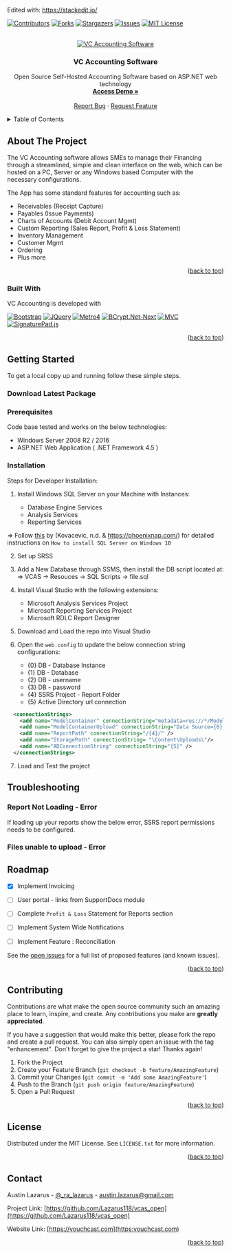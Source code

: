 Edited with: https://stackedit.io/

<a name="readme-top"></a>

<!-- PROJECT SHIELDS -->
<!--
*** I'm using markdown "reference style" links for readability.
*** Reference links are enclosed in brackets [ ] instead of parentheses ( ).
*** See the bottom of this document for the declaration of the reference variables
*** for contributors-url, forks-url, etc. This is an optional, concise syntax you may use.
*** https://www.markdownguide.org/basic-syntax/#reference-style-links
-->
[![Contributors][contributors-shield]][contributors-url]
[![Forks][forks-shield]][forks-url]
[![Stargazers][stars-shield]][stars-url]
[![Issues][issues-shield]][issues-url]
[![MIT License][license-shield]][license-url]



<!-- PROJECT LOGO -->
<br />
<div align="center">
  <a href="https://github.com/Lazarus118/vcas_open">
    <img src="http://vouchcast.com/wp-content/uploads/2022/10/vouchcast_screenshots2-1024x648.png" alt="VC Accounting Software">
  </a>

  <h3 align="center">VC Accounting Software</h3>

  <p align="center">
    Open Source Self-Hosted Accounting Software based on ASP.NET web technology
    <br />
    <a href="https://app.vouchcast.com"><strong>Access Demo »</strong></a>
    <br />
    <br />
    <a href="https://github.com/Lazarus118/vcas_open/issues">Report Bug</a>
    ·
    <a href="https://github.com/Lazarus118/vcas_open/issues">Request Feature</a>
  </p>
</div>



<!-- TABLE OF CONTENTS -->
<details>
  <summary>Table of Contents</summary>
  <ol>
    <li>
      <a href="#about-the-project">About The Project</a>
      <ul>
        <li><a href="#built-with">Built With</a></li>
      </ul>
    </li>
    <li>
      <a href="#getting-started">Getting Started</a>
      <ul>
        <li><a href="#prerequisites">Prerequisites</a></li>
        <li><a href="#installation">Installation</a></li>
      </ul>
    </li>
    <li><a href="#troubleshooting">Troubleshooting</a></li>
    <li><a href="#roadmap">Roadmap</a></li>
    <li><a href="#contributing">Contributing</a></li>
    <li><a href="#license">License</a></li>
    <li><a href="#contact">Contact</a></li>
  </ol>
</details>



<!-- ABOUT THE PROJECT -->
## About The Project

The VC Accounting software allows SMEs to manage their Financing through a streamlined, simple and clean interface on the web, which can be hosted on a PC, Server or any Windows based Computer with the necessary configurations. 

The App has some standard features for accounting such as:

- Receivables (Receipt Capture)
- Payables (Issue Payments) 
- Charts of Accounts (Debit Account Mgmt)
- Custom Reporting (Sales Report, Profit & Loss Statement)
- Inventory Management
- Customer Mgmt
- Ordering
- Plus more

<p align="right">(<a href="#readme-top">back to top</a>)</p>



### Built With

VC Accounting is developed with 

[![Bootstrap][Bootstrap.com]][Bootstrap-url]
[![JQuery][JQuery.com]][JQuery-url]
[![Metro4][Metro4-url]][Metro4]
[![BCrypt.Net-Next][BCrypt.Net-Next-url]][BCrypt.Net-Next]
[![MVC][MVC-url]][MVC]
[![SignaturePad.js][SignaturePad.js-url]][SignaturePad.js]


<p align="right">(<a href="#readme-top">back to top</a>)</p>



<!-- GETTING STARTED -->
## Getting Started

To get a local copy up and running follow these simple steps.

### Download Latest Package


### Prerequisites

Code base tested and works on the below technologies:

* Windows Server 2008 R2 / 2016
* ASP.NET Web Application ( .NET Framework 4.5 )


### Installation

Steps for Developer Installation:

1. Install Windows SQL Server on your Machine with Instances:

	*	Database Engine Services
	*	Analysis Services
	*	Reporting Services
	
=> Follow [this](https://phoenixnap.com/kb/install-sql-server) by (Kovacevic, n.d. & https://phoenixnap.com/) for detailed instructions on `How to install SQL Server on Windows 10`

2.	 Set up SRSS

3. Add a New Database through SSMS, then install the DB script located at:
	=>  VCAS -> Resouces -> SQL Scripts -> file.sql

4. Install Visual Studio with the following extensions:
	* Microsoft Analysis Services Project
	* Microsoft Reporting Services Project
	* Microsoft RDLC Report Designer

5.  Download and Load the repo into Visual Studio

6. Open the `web.config` to update the below connection string configurations:
	*	{0} DB - Database Instance
	*	{1} DB - Database 
	*	{2} DB - username
	*	{3} DB - password
	*	{4} SSRS Project - Report Folder
	*	{5} Active Directory url connection
```xml
  <connectionStrings>
    <add name="ModelContainer" connectionString="metadata=res://*/Models.Model.csdl|res://*/Models.Model.ssdl|res://*/Models.Model.msl;provider=System.Data.SqlClient;provider connection string=&quot;data source={0};initial catalog={1};persist security info=True;user id={2};password={3};MultipleActiveResultSets=True;App=EntityFramework&quot;" providerName="System.Data.EntityClient" />
    <add name="ModelContainerUpload" connectionString="Data Source={0};Initial Catalog={1};user id={2};password={3}" />
	<add name="ReportPath" connectionString="/{4}/" />
	<add name="StoragePath" connectionString= "\Content\Uploads\"/>
	<add name="ADConnectionString" connectionString="{5}" />  
  </connectionStrings>
```

7. Load and Test the project



<!-- Troubleshooting -->
## Troubleshooting

### Report Not Loading - Error
If loading up your reports show the below error, SSRS report permissions needs to be configured.

### Files unable to upload - Error



<!-- ROADMAP -->
## Roadmap

- [X] Implement Invoicing
- [ ] User portal - links from SupportDocs module
- [ ] Complete `Profit & Loss` Statement for Reports section
- [ ] Implement System Wide Notifications
- [ ] Implement Feature : Reconciliation


See the [open issues](https://github.com/Lazarus118/vcas_open/issues) for a full list of proposed features (and known issues).

<p align="right">(<a href="#readme-top">back to top</a>)</p>



<!-- CONTRIBUTING -->
## Contributing

Contributions are what make the open source community such an amazing place to learn, inspire, and create. Any contributions you make are **greatly appreciated**.

If you have a suggestion that would make this better, please fork the repo and create a pull request. You can also simply open an issue with the tag "enhancement".
Don't forget to give the project a star! Thanks again!

1. Fork the Project
2. Create your Feature Branch (`git checkout -b feature/AmazingFeature`)
3. Commit your Changes (`git commit -m 'Add some AmazingFeature'`)
4. Push to the Branch (`git push origin feature/AmazingFeature`)
5. Open a Pull Request

<p align="right">(<a href="#readme-top">back to top</a>)</p>



<!-- LICENSE -->
## License

Distributed under the MIT License. See `LICENSE.txt` for more information.

<p align="right">(<a href="#readme-top">back to top</a>)</p>



<!-- CONTACT -->
## Contact

Austin Lazarus - [@_ra_lazarus](https://twitter.com/_ra_lazarus) - [austin.lazarus@gmail.com](mailto:austin.lazarus@gmail.com)

Project Link: [https://github.com/Lazarus118/vcas_open](https://github.com/Lazarus118/vcas_open)

Website Link: [https://vouchcast.com](https:vouchcast.com)

<p align="right">(<a href="#readme-top">back to top</a>)</p>



<!-- MARKDOWN LINKS & IMAGES -->
<!-- https://www.markdownguide.org/basic-syntax/#reference-style-links -->
[contributors-shield]: https://img.shields.io/github/contributors/Lazarus118/vcas-open?logo=stars&logoColor=white&style=for-the-badge
[contributors-url]: ../graphs/contributors
[forks-shield]: https://img.shields.io/github/forks/Lazarus118/vcas-open?logo=stars&logoColor=white&style=for-the-badge
[forks-url]: ../network/members
[stars-shield]: https://img.shields.io/github/stars/Lazarus118/vcas-open?logo=stars&logoColor=white&style=for-the-badge
[stars-url]: ../stargazers
[issues-shield]: https://img.shields.io/github/issues/Lazarus118/vcas-open?logo=stars&logoColor=white&style=for-the-badge
[issues-url]: ../issues
[license-shield]: https://img.shields.io/github/license/Lazarus118/vcas-open?logo=stars&logoColor=white&style=for-the-badge
[license-url]: ../blob/master/LICENSE.txt
[Bootstrap.com]: https://img.shields.io/badge/Bootstrap-563D7C?style=for-the-badge&logo=bootstrap&logoColor=white
[Bootstrap-url]: https://getbootstrap.com
[JQuery.com]: https://img.shields.io/badge/jQuery-0769AD?style=for-the-badge&logo=jquery&logoColor=white
[JQuery-url]: https://jquery.com
[Metro4]: https://metro.org.ua
[Metro4-url]: https://img.shields.io/badge/Metro4-Metro4?style=for-the-badge&logo=metro&logoColor=white&color=blue
[BCrypt.Net-Next]:https://github.com/BcryptNet/bcrypt.net
[BCrypt.Net-Next-url]:https://img.shields.io/badge/BCrypt.Net--Next-lightgrey?style=for-the-badge&logo=metro&logoColor=white&color=lightgrey
[MVC]:https://dotnet.microsoft.com/en-us/apps/aspnet/mvc
[MVC-url]:https://img.shields.io/badge/AspNet.Mvc-ff69b4?style=for-the-badge&logo=microsoft&logoColor=white&color=brightgreen
[SignaturePad.js]:https://github.com/szimek/signature_pad
[SignaturePad.js-url]:https://img.shields.io/badge/SignaturePad.js-yellowgreen?style=for-the-badge&logo=metro&logoColor=white&color=yellowgreen
